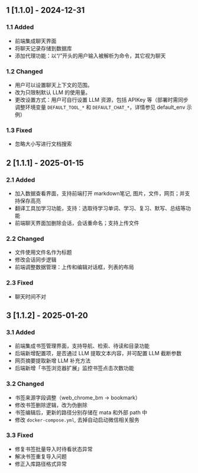 ## 1 [1.1.0] - 2024-12-31

### 1.1 Added

- 前端集成聊天界面
- 将聊天记录存储到数据库
- 添加代理功能：以“/”开头的用户输入被解析为命令，其它视为聊天

### 1.2 Changed

- 用户可以设置聊天上下文的范围。
- 改为只限制默认 LLM 的使用量。
- 更改设置方式：用户可自行设置 LLM 资源，包括 APIKey 等（部署时需同步调整环境变量 `DEFAULT_TOOL_*` 和 `DEFAULT_CHAT_*`，详情参见 default_env 示例）

### 1.3 Fixed

- 忽略大小写进行文档搜索


## 2 [1.1.1] - 2025-01-15

### 2.1 Added

- 加入数据查看界面，支持前端打开 markdown笔记, 图片，文件，网页；并支持保存高亮
- 翻译工具加学习功能，支持：选取待学习单词、学习、复习、默写、总结等功能
- 前端聊天界面加删除会话，会话重命名；支持上传文件

### 2.2 Changed

- 文件使用文件名作为标题
- 修改会话同步逻辑
- 前端调整数据管理：上传和编辑对话框，列表的布局


### 2.3 Fixed

- 聊天时间不对
 

## 3 [1.1.2] - 2025-01-20

### 3.1 Added

- 前端集成书签管理界面，支持导航、检索、待读和目录功能
- 后端新增配置项，是否通过 LLM 提取文本内容，并可配置 LLM 截断参数
- 网页摘要提取新增 LLM 补充方法
- 后端新增「书签浏览器扩展」监控书签点击次数功能

### 3.2 Changed

- 书签来源字段调整（web_chrome_bm → bookmark）
- 修改书签删除逻辑，改为伪删除
- 书签编辑后，更新的路径分别存储在 mata 和外部 path 中
- 修改 `docker-compose.yml`, 去掉自动启动微信相关服务

### 3.3 Fixed

- 修复书签批量导入时待看状态异常
- 解决书签重复导入问题
- 修正入库路径格式异常